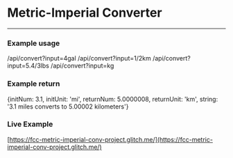 # Metric-Imperial Converter
------

<h3>Example usage</h3>

/api/convert?input=4gal
/api/convert?input=1/2km
/api/convert?input=5.4/3lbs
/api/convert?input=kg

<h3>Example return</h3>

{initNum: 3.1, initUnit: 'mi', returnNum: 5.0000008, returnUnit: 'km', string: '3.1 miles converts to 5.00002 kilometers'}

<h3>Live Example</h3>

[https://fcc-metric-imperial-conv-project.glitch.me/](https://fcc-metric-imperial-conv-project.glitch.me/)
